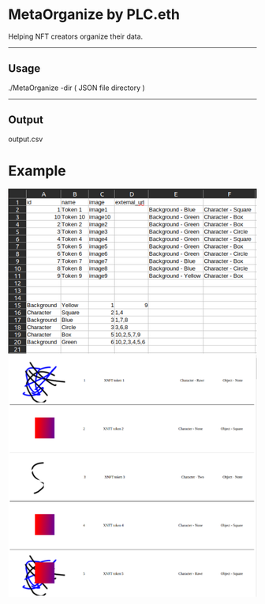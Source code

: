 # MetaOrganize by PLC.eth

Helping NFT creators organize their data.

---

## Usage 

./MetaOrganize -dir ( JSON file directory ) 

---

## Output 

output.csv 

# Example 

![Output CSV](https://raw.githubusercontent.com/developerPLC/MetaOrganize/main/images/example.png)
![Output HTML](https://raw.githubusercontent.com/developerPLC/MetaOrganize/main/images/htmlOutput.png)